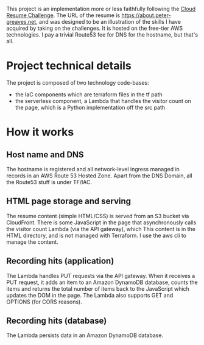 This project is an implementation more or less faithfully following the <a href="https://cloudresumechallenge.dev">Cloud Resume Challenge</a>. The URL of the resume is https://about.peter-greaves.net, and was designed to be an illustration of the skills I have acquired by
taking on the challenges.  It is hosted on the free-tier AWS technologies.   I pay a trivial Route53 fee for DNS for the hostname, but that's all.

# Project technical details
The project is composed of two technology code-bases:

- the IaC components which are terraform files in the tf path
- the serverless component, a Lambda that handles the visitor count on the page, which is a Python implementation off the src path

# How it works
## Host name and DNS
The hostname is registered and all network-level ingress managed in records in an AWS Route 53 Hosted Zone.  Apart from the DNS Domain, all the Route53 stuff is under TF/IAC.
## HTML page storage and serving
The resume content (simple HTML/CSS) is served from an S3 bucket via CloudFront. There is some JavaScript in the page that asynchronously calls the visitor count Lambda
(via the API gateway), which  This content is in the HTML directory, and is not managed with Terraform.  I use the aws cli to manage the content.

## Recording hits (application)
The Lambda handles PUT requests via the API gateway.  When it receives a PUT request, it adds an item to an Amazon DynamoDB database, counts the items and returns the total number
of items back to the JavaScript which updates the DOM in the page.  The Lambda also supports GET and OPTIONS (for CORS reasons).

## Recording hits (database)
The Lambda persists data in an Amazon DynamoDB database.
